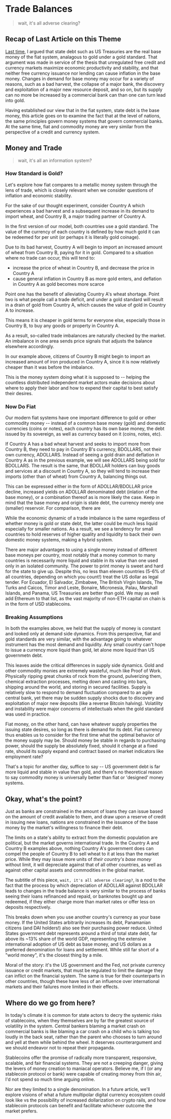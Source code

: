 # Trade Balances
> wait, it's all adverse clearing?

## Recap of Last Article on this Theme
[Last time](yield.md), I argued that state debt such as US Treasuries are the real base money of the fiat system, analagous to gold under a gold standard. That argument was made in service of the thesis that unregulated free credit and currency markets maximize economic productivity and stability, and that neither free currency issuance nor lending can cause inflation in the base money. Changes in demand for base money may occur for a variety of reasons, such as a bad harvest, the collapse of a major bank, the discovery and exploitation of a major new resource deposit, and so on, but its supply can no more be increased by a commercial bank can than one can turn lead into gold.

Having established our view that in the fiat system, state debt is the base money, this article goes on to examine the fact that at the level of nations, the same principles govern money systems that govern commercial banks. At the same time, fiat and commodity money are very similar from the perspective of a credit and currency system.

## Money and Trade
> wait, it's all an information system?

### How Standard is Gold?
Let's explore how fiat compares to a metallic money system through the lens of trade, which is closely relevant when we consider questions of inflation and economic stability.

For the sake of our thought experiment, consider Country A which experiences a bad harvest and a subsequent increase in its demand to import wheat, and Country B, a major trading partner of Country A.

In the first version of our model, both countries use a gold standard. The value of the currency of each country is defined by how much gold it can be redeemed for per unit (or perhaps it is literally gold coinage).

Due to its bad harvest, Country A will begin to import an increased amount of wheat from Country B, paying for it in gold. Compared to a situation where no trade can occur, this will tend to:

* increase the price of wheat in Country B, and decrease the price in Country A
* cause general inflation in Country B as more gold enters, and deflation in Country A as gold becomes more scarce

Point one has the benefit of alleviating Country A's wheat shortage. Point two is what people call a trade deficit, and under a gold standard will result in a drain of gold from Country A, which causes the value of gold in Country A to increase.

This means it is cheaper in gold terms for everyone else, especially those in Country B, to buy any goods or property in Country A.

As a result, so-called trade imbalances are naturally checked by the market. An imbalance in one area sends price signals that adjusts the balance elsewhere accordingly.

In our example above, citizens of Country B might begin to import an increased amount of iron produced in Country A, since it is now relatively cheaper than it was before the imbalance.

This is the money system doing what it is supposed to -- helping the countless distributed independent market actors make decisions about where to apply their labor and how to expend their capital to best satisfy their desires.

### Now Do Fiat

Our modern fiat systems have one important difference to gold or other commodity money -- instead of a common base money (gold) and domestic currencies (coins or notes), each country has its own base money, the debt issued by its sovereign, as well as currency based on it (coins, notes, etc).

If Country A has a bad wheat harvest and seeks to import more from Country B, they need to pay in Country B's currency, BDOLLARS, not their own currency, ADOLLARS. Instead of seeing a gold drain and deflation in Country A as in the previous example, we will see ADOLLARS being sold for BDOLLARS. The result is the same, that BDOLLAR holders can buy goods and services at a discount in Country A, so they will tend to increase their imports (other than of wheat) from Country A, balancing things out.

This can be expressed either in the form of ADOLLAR/BDOLLAR price decline, increased yields on ADOLLAR denominated debt (inlation of the base money), or a combination thereof as is more likely the case. Keep in mind that the base money and origin is state debt, the currency merely one (smaller) reservoir. For comparison, there are 

While the economic dynamic of a trade imbalance is the same regardless of whether money is gold or state debt, the latter could be much less liquid especially for smaller nations. As a result, we see a tendency for small countries to hold reserves of higher quality and liquidity to back their own domestic money systems, making a hybrid system.

There are major advantages to using a single money instead of different base moneys per country, most notably that a money common to many countries is necessarily more liquid and stable in its value than one used only in an isolated community. The power to print money is sweet and hard for the state to give up. Despite this, no less than eleven countries (5-6% of all countries, depending on which you count!) treat the US dollar as legal tender. For Ecuador, El Salvador, Zimbabwe, The British Virgin Islands, The Turks and Caicos, Timor and Leste, Bonaire, Micronesia, Palau, Marshall Islands, and Panama, US Treasuries are better than gold. We may as well add Ethereum to that list, as the vast majority of non-ETH capital on chain is in the form of USD stablecoins.

### Breaking Assumptions

In both the examples above, we held that the supply of money is constant and looked only at demand side dynamics. From this perspective, fiat and gold standards are very similar, with the advantage going to whatever instrument has the most demand and liquidity. Any small country can't hope to issue a currency more liquid than gold, let alone more liquid than US governmetn debt.

This leaves aside the critical differences in supply side dynamics. Gold and other commodity monies are extremely wasteful, much like Proof of Work. Physically ripping great chunks of rock from the ground, pulverizing them, chemical extraction processes, melting down and casting into bars, shipping around the world, and storing in secured facilities. Supply is relatively slow to respond to demand fluctuation compared to an agile central bank, yet there may be sudden supply shocks due to discovery and exploitation of major new deposits (like a reverse Bitcoin halving). Volatility and instability were major concerns of intellectuals when the gold standard was used in practice.

Fiat money, on the other hand, can have whatever supply properties the issuing state desires, so long as there is demand for its debt. Fiat currency thus enables us to consider for the first time what the optimal behavior of the money supply may be. Should money be stable in regards to purchasing power, should the supply be absolutely fixed, should it change at a fixed rate, should its supply expand and contract based on market indicators like employment rate?

That's a topic for another day, suffice to say -- US government debt is far more liquid and stable in value than gold, and there's no theoretical reason to say commodity money is universally better than fiat or 'designed' money systems.

## Okay, what's the point?

Just as banks are constrained in the amount of loans they can issue based on the amount of credit available to them, and draw upon a reserve of credit in issuing new loans, nations are constrained in the issuance of the base money by the market's willingness to finance their debt.

The limits on a state's ability to extract from the domestic population are political, but the market governs international trade. In the Country A and Country B examples above, nothing Country A's government does can compel the people of Country B to sell wheat to it at less than the market price. While they may issue more units of *their country's base money* without limit, it will depreciate against that of all other countries, as well as against other capital assets and commodities in the global market.

The subtitle of this piece, `wait, it's all adverse clearing?`, is a nod to the fact that the process by which depreciation of ADOLLAR against BDOLLAR leads to changes in the trade balance is very similar to the process of banks seeing their loans refinanced and repaid, or banknotes bought up and redeemed, if they either charge more than market rates or offer less on deposits respectively.

This breaks down when you use another country's currency as your base money. If the United States arbitrarily increases its debt, Panamanian citizens (and DAI holders!) also see their purchasing power reduce. United States government debt represents around a third of total state debt, far above its ~13% share of the world GDP, representing the extensive international adoption of US debt as base money, and US dollars as a preferred denomination for loans and settlement. While still far short of a "world money", it's the closest thing by a mile.

Moral of the story: it's the US government and the Fed, not private currency issuance or credit markets, that must be regulated to limit the damage they can inflict on the financial system. The same is true for their counterparts in other countries, though these have less of an influence over international markets and their failures more limited in their effects.

## Where do we go from here?

In today's climate it is common for state actors to decry the systemic risks of stablecoins, when they themselves are by far the greatest source of volatility in the system. Central bankers blaming a market crash on commercial banks is like blaming a car crash on a child who is talking too loudly in the back seat, rather than the parent who chooses to turn around and yell at them while behind the wheel. It deserves counterargument and we should endeavor not to repeat their propaganda.

Stablecoins offer the promise of radically more transparent, responsive, scalable, and fair financial systems. They are not a creeping danger, giving the levers of money creation to maniacal operators. Believe me, if I (or any stablecoin protocol or bank) were capable of creating money from thin air, I'd not spend so much time arguing online.

Nor are they limited to a single denomination. In a future article, we'll explore visions of what a future multipolar digital currency ecosystem could look like vs the possibility of increased dollarization on crypto rails, and how stablecoin protocols can benefit and facilitate whichever outcome the market prefers.